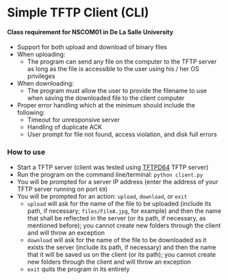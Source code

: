# Simple TFTP Client (CLI)
#### Class requirement for NSCOM01 in De La Salle University
* Support for both upload and download of binary files
* When uploading:
  * The program can send any file on the computer to the TFTP server as long as the file is accessible to the user using his / her OS privileges
* When downloading:
  * The program must allow the user to provide the filename to use when saving the downloaded file to the client computer
* Proper error handling which at the minimum should include the following:
  * Timeout for unresponsive server
  * Handling of duplicate ACK
  * User prompt for file not found, access violation, and disk full errors

### How to use
* Start a TFTP server (client was tested using [TFTPD64]([https://www.google.com](https://pjo2.github.io/tftpd64/)) TFTP server)
* Run the program on the command line/terminal: `python client.py`
* You will be prompted for a server IP address (enter the address of your TFTP server running on port `69`)
* You will be prompted for an action: `upload`, `download`, or `exit`
  * `upload` will ask for the name of the file to be uploaded (include its path, if necessary; `files/FileA.jpg`, for example) and then the name that shall be reflected in the server (or its path, if necessary, as mentioned before); you cannot create new folders through the client and will throw an exception
  * `download` will ask for the name of the file to be downloaded as it exists the server  (include its path, if necessary) and then the name that it will be saved us on the client (or its path); you cannot create new folders through the client and will throw an exception
  * `exit` quits the program in its entirety
